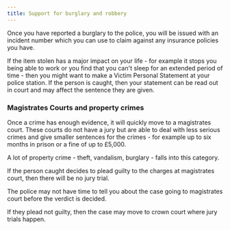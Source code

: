 ```yaml
---
title: Support for burglary and robbery
---
```

Once you have reported a burglary to the police, you will be issued with an incident number which you can use to claim against any insurance policies you have.

If the item stolen has a major impact on your life - for example it stops you being able to work or you find that you can't sleep for an extended period of time - then you might want to make a Victim Personal Statement at your police station. If the person is caught, then your statement can be read out in court and may affect the sentence they are given.

### Magistrates Courts and property crimes

Once a crime has enough evidence, it will quickly move to a magistrates court. These courts do not have a jury but are able to deal with less serious crimes and give smaller sentences for the crimes - for example up to six months in prison or a fine of up to £5,000. 

A lot of property crime - theft, vandalism, burglary - falls into this category.

If the person caught decides to plead guilty to the charges at magistrates court, then there will be no jury trial.

The police may not have time to tell you about the case going to magistrates court before the verdict is decided.

If they plead not guilty, then the case may move to crown court where jury trials happen.
